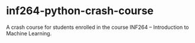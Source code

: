 # inf264-python-crash-course
A crash course for students enrolled in the course INF264 – Introduction to Machine Learning.
